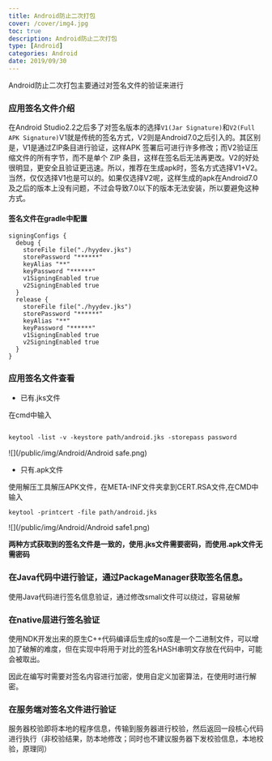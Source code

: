 ```yaml
---
title: Android防止二次打包
cover: /cover/img4.jpg
toc: true
description: Android防止二次打包
type: [Android]
categories: Android
date: 2019/09/30
---
```

Android防止二次打包主要通过对签名文件的验证来进行

### 应用签名文件介绍

在Android Studio2.2之后多了对签名版本的选择`V1(Jar Signature)`和`V2(Full APK Signature)`V1就是传统的签名方式，V2则是Android7.0之后引入的。其区别是，V1是通过ZIP条目进行验证，这样APK 签署后可进行许多修改；而V2验证压缩文件的所有字节，而不是单个 ZIP 条目，这样在签名后无法再更改。V2的好处很明显，更安全且验证更迅速。所以，推荐在生成apk时，签名方式选择V1+V2。当然，仅仅选择V1也是可以的。如果仅选择V2呢，这样生成的apk在Android7.0及之后的版本上没有问题，不过会导致7.0以下的版本无法安装，所以要避免这种方式。
<!--more-->
#### 签名文件在gradle中配置

    signingConfigs {      
      debug {          
        storeFile file("./hyydev.jks")          
        storePassword "******"         
        keyAlias "**"          
        keyPassword "******"          
        v1SigningEnabled true          
        v2SigningEnabled true      
      }      
      release {          
        storeFile file("./hyydev.jks")          
        storePassword "******"          
        keyAlias "**"          
        keyPassword "******"         
        v1SigningEnabled true          
        v2SigningEnabled true      
      }
    }

### 应用签名文件查看

* 已有.jks文件

在cmd中输入
```xml

keytool -list -v -keystore path/android.jks -storepass password

```
![](/public/img/Android/Android safe.png)


* 只有.apk文件

使用解压工具解压APK文件，在META-INF文件夹拿到CERT.RSA文件,在CMD中输入
```xml
keytool -printcert -file path/android.jks
```
![](/public/img/Android/Android safe1.png)

**两种方式获取到的签名文件是一致的，使用.jks文件需要密码，而使用.apk文件无需密码**

### 在Java代码中进行验证，通过PackageManager获取签名信息。

使用Java代码进行签名信息验证，通过修改smali文件可以绕过，容易破解


### 在native层进行签名验证
使用NDK开发出来的原生C++代码编译后生成的so库是一个二进制文件，可以增加了破解的难度，但在实现中将用于对比的签名HASH串明文存放在代码中，可能会被取出。

因此在编写时需要对签名内容进行加密，使用自定义加密算法，在使用时进行解密。

### 在服务端对签名文件进行验证
服务器校验即将本地的程序信息，传输到服务器进行校验，然后返回一段核心代码进行执行（非校验结果，防本地修改；同时也不建议服务器下发校验信息，本地校验，原理同）


